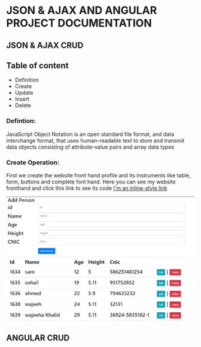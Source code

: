# JSON & AJAX AND ANGULAR PROJECT DOCUMENTATION
## JSON & AJAX CRUD
## Table of content
-    Definition
-    Create 
-    Update
-    Insert
-    Delete
### Defintion:
JavaScript Object Notation is an open standard file format, and data interchange  format, that
            uses human-readable text to store and transmit data objects consisting of attribute–value pairs
            and array data types

### Create Operation:
First we create the website front hand profile and its instruments like table, form, 
                    buttons and complete font hand. Here you can see my website fronthand and 
click this link to see its code [I'm an inline-style link](https://www.google.com)
                   

![](fronthand.PNG)










## ANGULAR CRUD



